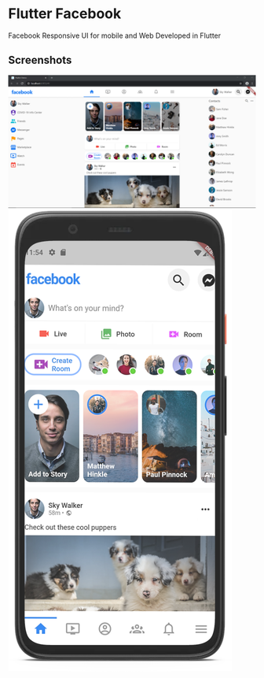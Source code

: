 # Flutter Facebook

Facebook Responsive UI for mobile and Web Developed in Flutter

## Screenshots
<img src="./screenshot/fbweb.png" >
<img src="./screenshot/mobile.png" >
